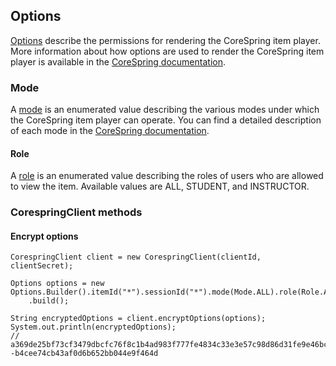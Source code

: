 ## Options

[Options](/src/main/java/org/corespring/resource/player/Options.java) describe the permissions for rendering the
CoreSpring item player. More information about how options are used to render the CoreSpring item player is available in
the [CoreSpring documentation](http://www.corespring.org/developer/home#the-corespring-item-player).


### Mode

A [mode](/src/main/java/org/corespring/resource/player/Mode.java) is an enumerated value describing the various modes
under which the CoreSpring item player can operate. You can find a detailed description of each mode in the
[CoreSpring documentation](http://www.corespring.org/developer/home#player-modes).


#### Role

A [role](/src/main/java/org/corespring/resource/player/Role.java) is an enumerated value describing the roles of users
who are allowed to view the item. Available values are ALL, STUDENT, and INSTRUCTOR.

### CorespringClient methods

#### Encrypt options

    CorespringClient client = new CorespringClient(clientId, clientSecret);

    Options options = new Options.Builder().itemId("*").sessionId("*").mode(Mode.ALL).role(Role.ALL).expiresNever()
        .build();

    String encryptedOptions = client.encryptOptions(options);
    System.out.println(encryptedOptions);
    // a369de25bf73cf3479dbcfc76f8c1b4ad983f777fe4834c33e3e57c98d86d31fe9e46bc606a8e3b61c5f2c1b935a6725e9e3cf227f558d3724895ef84ce43107645baf8f53dd068eafc9759b63b1ad44--b4cee74cb43af0d6b652bb044e9f464d